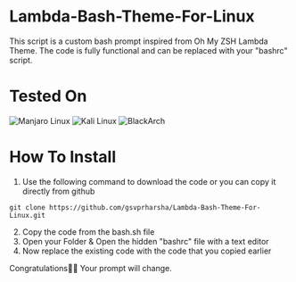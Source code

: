 # Lambda-Bash-Theme-For-Linux
This script is a custom bash prompt inspired from Oh My ZSH Lambda Theme. The code is fully functional and can be replaced with your "bashrc" script.

# Tested On

![Manjaro Linux](https://img.shields.io/badge/manjaro-35BF5C?style=for-the-badge&logo=manjaro&logoColor=white) ![Kali Linux](https://img.shields.io/badge/Kali_Linux-557C94?style=for-the-badge&logo=kali-linux&logoColor=white) ![BlackArch](https://img.shields.io/badge/Arch_Linux-1793D1?style=for-the-badge&logo=arch-linux&logoColor=white)

# How To Install
1. Use the following command to download the code or you can copy it directly from github

```
git clone https://github.com/gsvprharsha/Lambda-Bash-Theme-For-Linux.git
```

2. Copy the code from the bash.sh file
3. Open your Folder & Open the hidden "bashrc" file with a text editor
4. Now replace the existing code with the code that you copied earlier

Congratulations🥳🥳 Your prompt will change.

